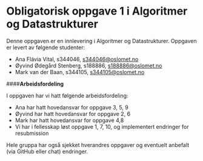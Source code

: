 # **Obligatorisk oppgave 1 i Algoritmer og Datastrukturer**

Denne oppgaven er en innlevering i Algoritmer og Datastrukturer. 
Oppgaven er levert av følgende studenter: 

* Ana Flávia Vital, s344046, s344046@oslomet.no
* Øyvind Ødegård Stenberg, s188886, s188886@oslomet.no
* Mark van der Baan, s344105, s344105@oslomet.no

####**Arbeidsfordeling**

I oppgaven har vi hatt følgende arbeidsfordeling: 
* Ana har hatt hovedansvar for oppgave 3, 5, 9
* Øyvind har hatt hovedansvar for oppgave 2, 6
* Mark har hatt hovedansvar for oppgave 4,8
* Vi har i fellesskap løst oppgave 1, 7, 10, og implementert endringer for resubmission

Hele gruppa har også sjekket hverandres oppgaver og eventuelt anbefalt (via GitHub eller chat) endringer.